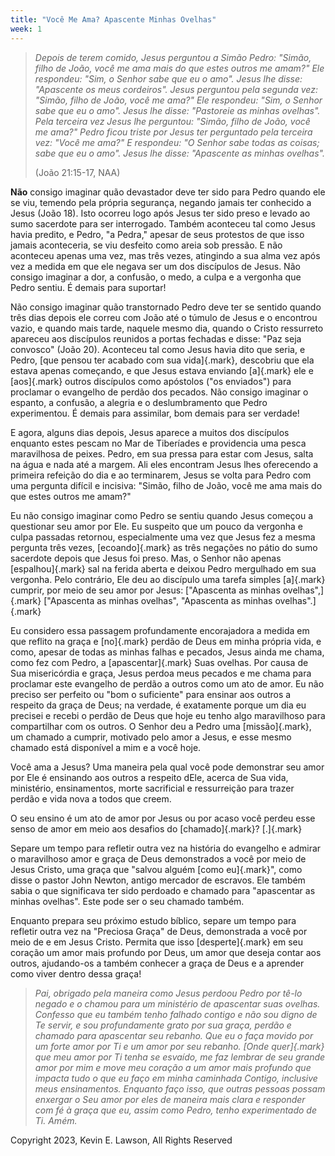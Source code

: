 ```yaml
---
title: "Você Me Ama? Apascente Minhas Ovelhas"
week: 1
---
```


> *Depois de terem comido, Jesus perguntou a Simão Pedro: "Simão, filho
> de João, você me ama mais do que estes outros me amam?" Ele respondeu:
> "Sim, o Senhor sabe que eu o amo". Jesus lhe disse: "Apascente os meus
> cordeiros". Jesus perguntou pela segunda vez: "Simão, filho de João,
> você me ama?" Ele respondeu: "Sim, o Senhor sabe que eu o amo". Jesus
> lhe disse: "Pastoreie as minhas ovelhas". Pela terceira vez Jesus lhe
> perguntou: "Simão, filho de João, você me ama?" Pedro ficou triste por
> Jesus ter perguntado pela terceira vez: "Você me ama?" E respondeu: "O
> Senhor sabe todas as coisas; sabe que eu o amo". Jesus lhe disse:
> "Apascente as minhas ovelhas".*
>
> (João 21:15-17, NAA)

**Não** consigo imaginar quão devastador deve ter sido para Pedro quando
ele se viu, temendo pela própria segurança, negando jamais ter conhecido
a Jesus (João 18). Isto ocorreu logo após Jesus ter sido preso e levado
ao sumo sacerdote para ser interrogado. Também aconteceu tal como Jesus
havia predito, e Pedro, "a Pedra," apesar de seus protestos de que isso
jamais aconteceria, se viu desfeito como areia sob pressão. E não
aconteceu apenas uma vez, mas três vezes, atingindo a sua alma vez após
vez a medida em que ele negava ser um dos discípulos de Jesus. Não
consigo imaginar a dor, a confusão, o medo, a culpa e a vergonha que
Pedro sentiu. É demais para suportar!

Não consigo imaginar quão transtornado Pedro deve ter se sentido quando
três dias depois ele correu com João até o túmulo de Jesus e o encontrou
vazio, e quando mais tarde, naquele mesmo dia, quando o Cristo
ressurreto apareceu aos discípulos reunidos a portas fechadas e disse:
"Paz seja convosco" (João 20). Aconteceu tal como Jesus havia dito que
seria, e Pedro, [que pensou ter acabado com sua vida]{.mark}, descobriu
que ela estava apenas começando, e que Jesus estava enviando [a]{.mark}
ele e [aos]{.mark} outros discípulos como apóstolos ("os enviados") para
proclamar o evangelho de perdão dos pecados. Não consigo imaginar o
espanto, a confusão, a alegria e o deslumbramento que Pedro
experimentou. É demais para assimilar, bom demais para ser verdade!

E agora, alguns dias depois, Jesus aparece a muitos dos discípulos
enquanto estes pescam no Mar de Tiberíades e providencia uma pesca
maravilhosa de peixes. Pedro, em sua pressa para estar com Jesus, salta
na água e nada até a margem. Ali eles encontram Jesus lhes oferecendo a
primeira refeição do dia e ao terminarem, Jesus se volta para Pedro com
uma pergunta difícil e incisiva: "Simão, filho de João, você me ama mais
do que estes outros me amam?"

Eu não consigo imaginar como Pedro se sentiu quando Jesus começou a
questionar seu amor por Ele. Eu suspeito que um pouco da vergonha e
culpa passadas retornou, especialmente uma vez que Jesus fez a mesma
pergunta três vezes, [ecoando]{.mark} as três negações no pátio do sumo
sacerdote depois que Jesus foi preso. Mas, o Senhor não apenas
[espalhou]{.mark} sal na ferida aberta e deixou Pedro mergulhado em sua
vergonha. Pelo contrário, Ele deu ao discípulo uma tarefa simples
[a]{.mark} cumprir, por meio de seu amor por Jesus: ["Apascenta as
minhas ovelhas",]{.mark} ["Apascenta as minhas ovelhas", "Apascenta as
minhas ovelhas".]{.mark}

Eu considero essa passagem profundamente encorajadora a medida em que
reflito na graça e [no]{.mark} perdão de Deus em minha própria vida, e
como, apesar de todas as minhas falhas e pecados, Jesus ainda me chama,
como fez com Pedro, a [apascentar]{.mark} Suas ovelhas. Por causa de Sua
misericórdia e graça, Jesus perdoa meus pecados e me chama para
proclamar este evangelho de perdão a outros como um ato de amor. Eu não
preciso ser perfeito ou "bom o suficiente" para ensinar aos outros a
respeito da graça de Deus; na verdade, é exatamente porque um dia eu
precisei e recebi o perdão de Deus que hoje eu tenho algo maravilhoso
para compartilhar com os outros. O Senhor deu a Pedro uma
[missão]{.mark}, um chamado a cumprir, motivado pelo amor a Jesus, e
esse mesmo chamado está disponível a mim e a você hoje.

Você ama a Jesus? Uma maneira pela qual você pode demonstrar seu amor
por Ele é ensinando aos outros a respeito dEle, acerca de Sua vida,
ministério, ensinamentos, morte sacrificial e ressurreição para trazer
perdão e vida nova a todos que creem.

O seu ensino é um ato de amor por Jesus ou por acaso você perdeu esse
senso de amor em meio aos desafios do [chamado]{.mark}? [.]{.mark}

Separe um tempo para refletir outra vez na história do evangelho e
admirar o maravilhoso amor e graça de Deus demonstrados a você por meio
de Jesus Cristo, uma graça que "salvou alguém [como eu]{.mark}", como
disse o pastor John Newton, antigo mercador de escravos. Ele também
sabia o que significava ter sido perdoado e chamado para "apascentar as
minhas ovelhas". Este pode ser o seu chamado também.

Enquanto prepara seu próximo estudo bíblico, separe um tempo para
refletir outra vez na "Preciosa Graça" de Deus, demonstrada a você por
meio de e em Jesus Cristo. Permita que isso [desperte]{.mark} em seu
coração um amor mais profundo por Deus, um amor que deseja contar aos
outros, ajudando-os a também conhecer a graça de Deus e a aprender como
viver dentro dessa graça!

> *Pai, obrigado pela maneira como Jesus perdoou Pedro por tê-lo negado
> e o chamou para um ministério de apascentar suas ovelhas. Confesso que
> eu também tenho falhado contigo e não sou digno de Te servir, e sou
> profundamente grato por sua graça, perdão e chamado para apascentar
> seu rebanho. Que eu o faça movido por um forte amor por Ti e um amor
> por seu rebanho. [Onde quer]{.mark} que meu amor por Ti tenha se
> esvaído, me faz lembrar de seu grande amor por mim e move meu coração
> a um amor mais profundo que impacta tudo o que eu faço em minha
> caminhada Contigo, inclusive meus ensinamentos. Enquanto faço isso,
> que outras pessoas possam enxergar o Seu amor por eles de maneira mais
> clara e responder com fé à graça que eu, assim como Pedro, tenho
> experimentado de Ti. Amém.*

Copyright 2023, Kevin E. Lawson, All Rights Reserved
